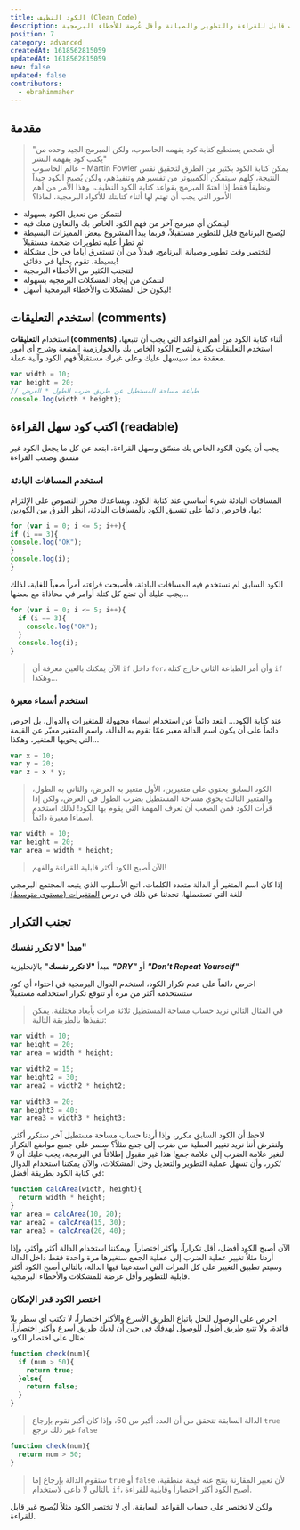 ```yaml
---
title: الكود النظيف (Clean Code)
description: تعلم القواعد اﻷساسية لكتابة كود نظيف قابل للقراءة والتطوير والصيانة وأقل عُرضة للأخطاء البرمجية
position: 7
category: advanced
createdAt: 1618562815059
updatedAt: 1618562815059
new: false
updated: false
contributors:
  - ebrahimmaher
---
```

## مقدمة
> "أي شخص يستطيع كتابة كود يفهمه الحاسوب، ولكن المبرمج الجيد وحده من يكتب كود يفهمه البشر"
> <br> عالم الحاسوب - Martin Fowler
يمكن كتابة الكود بكثير من الطرق لتحقيق نفس النتيجة، كلهم سيتمكن الكمبيوتر من تفسيرهم وتنفيذهم، ولكن يُصبح الكود جيداً ونظيفاً فقط إذا اهتمّ المبرمج بقواعد كتابة الكود النظيف، وهذا اﻷمر من أهم اﻷمور التي يجب أن تهتم لها أثناء كتابتك للأكواد البرمجية، لماذا؟
- لتتمكن من تعديل الكود بسهولة
- ليتمكن أي مبرمج آخر من فهم الكود الخاص بك والتعاون معك فيه
- ليُصبح البرنامج قابل للتطوير مستقبلاً، فربما يبدأ المشروع ببعض المميزات البسيطة ثم تطرأ عليه تطويرات ضخمة مستقبلاً
- لتختصر وقت تطوير وصيانة البرنامج، فبدلاً من أن تستغرق أياما في حل مشكلة بسيطة، تقوم بحلها في دقائق!
- لتتجنب الكثير من اﻷخطاء البرمجية
- لتتمكن من إيجاد المشكلات البرمجية بسهولة
- ليكون حل المشكلات واﻷخطاء البرمجية أسهل!

## استخدم التعليقات (comments)
استخدام **التعليقات (comments)** أثناء كتابة الكود من أهم القواعد التي يجب أن تتبعها، استخدم التعليقات بكثرة لشرح الكود الخاص بك والخوارزمية المتبعة وشرح أي أمور معقدة مما سيسهل عليك وعلى غيرك مستقبلاً فهم الكود وآلية عملة.

```js
var width = 10;
var height = 20;
// طباعة مساحة المستطيل عن طريق ضرب الطول * العرض
console.log(width * height);
```

## اكتب كود سهل القراءة (readable)
يجب أن يكون الكود الخاص بك منسّق وسهل القراءة، ابتعد عن كل ما يجعل الكود غير منسق وصعب القراءة

### استخدم المسافات البادئة
المسافات البادئة شيء أساسي عند كتابة الكود، ويساعدك محرر النصوص على اﻹلتزام بها، فاحرص دائماً على تنسيق الكود بالمسافات البادئة، انظر الفرق بين الكودين:

```js
for (var i = 0; i <= 5; i++){
if (i == 3){
console.log("OK");
}
console.log(i);
}
```
الكود السابق لم نستخدم فيه المسافات البادئة، فأصبحت قراءته أمراً صعباً للغاية، لذلك يجب عليك أن تضع كل كتلة أوامر في محاذاة مع بعضها...

```js
for (var i = 0; i <= 5; i++){
  if (i == 3){
    console.log("OK");
  }
  console.log(i);
}
```
> اﻵن يمكنك بالعين معرفة أن `if` داخل `for`، وأن أمر الطباعة الثاني خارج كتلة `if` وهكذا...


### استخدم أسماء معبرة
عند كتابة الكود... ابتعد دائماً عن استخدام اسماء مجهولة للمتغيرات والدوال، بل احرص دائماً على أن يكون اسم الدالة معبر عمّا تقوم به الدالة، واسم المتغير معبّر عن القيمة التي يحويها المتغير، وهكذا...

```js
var x = 10;
var y = 20;
var z = x * y;
```
> الكود السابق يحتوي على متغيرين، اﻷول متغير به العرض، والثاني به الطول، والمتغير الثالث يحوي مساحة المستطيل بضرب الطول في العرض، ولكن إذا قرأت الكود فمن الصعب أن تعرف المهمة التي يقوم بها الكود! لذلك استخدم أسماءا معبرة دائماً.

```js
var width = 10;
var height = 20;
var area = width * height;
```
> اﻵن أصبح الكود أكثر قابلية للقراءة والفهم!

<base-alert type="tip">

إذا كان اسم المتغير أو الدالة متعدد الكلمات، اتبع اﻷسلوب الذي يتبعه المجتمع البرمجي للغة التي تستعملها، تحدثنا عن ذلك في درس [المتغيرات (مستوى متوسط)](/tutorials/algorithms/intermediate/variables#اﻷسماء-متعددة-الكلمات)


</base-alert>

## تجنب التكرار

### مبدأ "لا تكرر نفسك"
مبدأ **"لا تكرر نفسك"** باﻹنجليزية ***"DRY"*** أو ***"Don't Repeat Yourself"***

احرص دائماً على عدم تكرار الكود، استخدم الدوال البرمجية في احتواء أي كود ستستخدمه أكثر من مره أو تتوقع تكرار استخدامه مستقبلاً

> في المثال التالي نريد حساب مساحة المستطيل ثلاثة مرات بأبعاد مختلفة، يمكن تنفيذها بالطريقة التالية:
```js
var width = 10;
var height = 20;
var area = width * height;

var width2 = 15;
var height2 = 30;
var area2 = width2 * height2;

var width3 = 20;
var height3 = 40;
var area3 = width3 * height3;
```

لاحظ أن الكود السابق مكرر، وإذا أردنا حساب مساحة مستطيل آخر سنكرر أكثر، ولنفرض أننا نريد تغيير العملية من ضرب إلى جمع مثلاً؟ سنمر على جميع مواضع التكرار لنغير علامة الضرب إلى علامة جمع! هذا غير مقبول إطلاقاً في البرمجة، يجب عليك أن ﻻ تُكرر، وأن تسهل عملية التطوير والتعديل وحل المشكلات، واﻵن يمكننا استخدام الدوال في كتابة الكود بطريقة أفضل:
```js
function calcArea(width, height){
  return width * height;
}
var area = calcArea(10, 20);
var area2 = calcArea(15, 30);
var area3 = calcArea(20, 40);
```
اﻵن أصبح الكود أفضل، أقل تكراراً، وأكثر اختصاراً، ويمكننا استخدام الدالة أكثر وأكثر، وإذا أردنا مثلاً تغيير عملية الضرب إلى عملية الجمع سنغيرها مرة واحدة فقط داخل الدالة وسيتم تطبيق التغيير على كل المرات التي استدعينا فيها الدالة، بالتالي أصبح الكود أكثر قابلية للتطوير وأقل عرضة للمشكلات واﻷخطاء البرمجية.

### اختصر الكود قدر اﻹمكان
احرص على الوصول للحل باتباع الطريق اﻷسرع واﻷكثر اختصاراً، لا تكتب أي سطر بلا فائدة، ولا تتبع طريق أطول للوصول لهدفك في حين أن لديك طريق أسرع وأكثر اختصاراً، مثال على اختصار الكود:

```js
function check(num){
  if (num > 50){
    return true;
  }else{
    return false;
  }
}
```
> الدالة السابقة تتحقق من أن العدد أكبر من 50، وإذا كان أكبر تقوم بإرجاع `true` غير ذلك ترجع `false`

```js
function check(num){
  return num > 50;
}
```
> ستقوم الدالة بإرجاع إما `true` أو `false` ﻷن تعبير المقارنة ينتج عنه قيمة منطقية، بالتالي لا داعي لاستخدام `if`، أصبح الكود أكثر اختصاراً وقابلية للقراءة.

<base-alert type="warning">

ولكن لا تختصر على حساب القواعد السابقة، أي لا تختصر الكود مثلاً ليُصبح غير قابل للقراءة.

</base-alert>



<!-- ## Best Practices

## Paradigms
### OOP

## Patterns

## Archs
 -->

